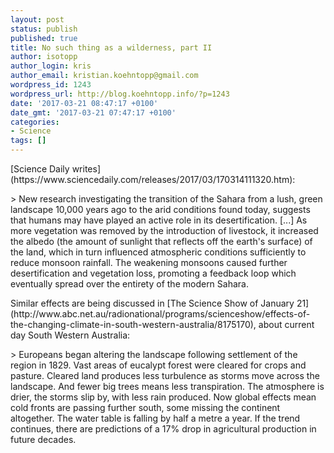 ```yaml
---
layout: post
status: publish
published: true
title: No such thing as a wilderness, part II
author: isotopp
author_login: kris
author_email: kristian.koehntopp@gmail.com
wordpress_id: 1243
wordpress_url: http://blog.koehntopp.info/?p=1243
date: '2017-03-21 08:47:17 +0100'
date_gmt: '2017-03-21 07:47:17 +0100'
categories:
- Science
tags: []
---
```

<p>[Science Daily writes](https://www.sciencedaily.com/releases/2017/03/170314111320.htm): </p>
<p>> New research investigating the transition of the Sahara from a lush, green landscape 10,000 years ago to the arid conditions found today, suggests that humans may have played an active role in its desertification. [...]&nbsp;As more vegetation was removed by the introduction of livestock, it increased the albedo (the amount of sunlight that reflects off the earth's surface) of the land, which in turn influenced atmospheric conditions sufficiently to reduce monsoon rainfall. The weakening monsoons caused further desertification and vegetation loss, promoting a feedback loop which eventually spread over the entirety of the modern Sahara.</p>
<p><!--more--> Similar effects are being discussed in [The Science Show of January 21](http://www.abc.net.au/radionational/programs/scienceshow/effects-of-the-changing-climate-in-south-western-australia/8175170), about current day South Western Australia: </p>
<p>> Europeans began altering the landscape following settlement of the region in 1829. Vast areas of eucalypt forest were cleared for crops and pasture. Cleared land produces less turbulence as storms move across the landscape. And fewer big trees means less transpiration. The atmosphere is drier, the storms slip by, with less rain produced. Now global effects mean cold fronts are passing further south, some missing the continent altogether. The water table is falling by half a metre a year. If the trend continues, there are predictions of a 17% drop in agricultural production in future decades.</p>
